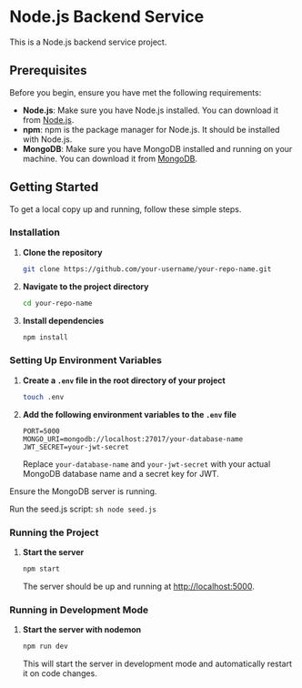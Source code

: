 # Node.js Backend Service

This is a Node.js backend service project.

## Prerequisites

Before you begin, ensure you have met the following requirements:

- **Node.js**: Make sure you have Node.js installed. You can download it from [Node.js](https://nodejs.org/).
- **npm**: npm is the package manager for Node.js. It should be installed with Node.js.
- **MongoDB**: Make sure you have MongoDB installed and running on your machine. You can download it from [MongoDB](https://www.mongodb.com/).

## Getting Started

To get a local copy up and running, follow these simple steps.

### Installation

1. **Clone the repository**

    ```sh
    git clone https://github.com/your-username/your-repo-name.git
    ```

2. **Navigate to the project directory**

    ```sh
    cd your-repo-name
    ```

3. **Install dependencies**

    ```sh
    npm install
    ```

### Setting Up Environment Variables

1. **Create a `.env` file in the root directory of your project**

    ```sh
    touch .env
    ```

2. **Add the following environment variables to the `.env` file**

    ```env
    PORT=5000
    MONGO_URI=mongodb://localhost:27017/your-database-name
    JWT_SECRET=your-jwt-secret
    ```

    Replace `your-database-name` and `your-jwt-secret` with your actual MongoDB database name and a secret key for JWT.


Ensure the MongoDB server is running.

Run the seed.js script:  ```sh
    node seed.js
    ```

### Running the Project

1. **Start the server**

    ```sh
    npm start
    ```

    The server should be up and running at [http://localhost:5000](http://localhost:5000).

### Running in Development Mode

1. **Start the server with nodemon**

    ```sh
    npm run dev
    ```

    This will start the server in development mode and automatically restart it on code changes.



